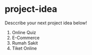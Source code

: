 # project-idea
Desccribe your next project idea below!
1. Online Quiz
2. E-Commerce
3. Rumah Sakit
4. Tiket Online
